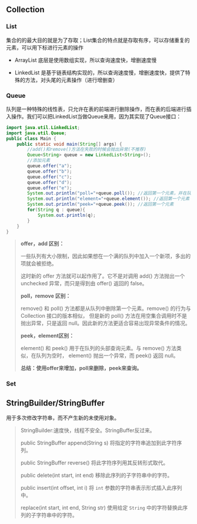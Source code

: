## Collection

### List

集合的的最大目的就是为了存取；List集合的特点就是存取有序，可以存储重复的元素，可以用下标进行元素的操作

- ArrayList	底层是使用数组实现，所以查询速度快，增删速度慢

- LinkedList  是基于链表结构实现的，所以查询速度慢，增删速度快，提供了特殊的方法，对头尾的元素操作（进行增删查）



### Queue

队列是一种特殊的线性表，只允许在表的前端进行删除操作，而在表的后端进行插入操作。我们可以把LinkedList当做Queue来用，因为其实现了Queue接口：

```java
import java.util.LinkedList;
import java.util.Queue;
public class Main {
    public static void main(String[] args) {
        //add()和remove()方法在失败的时候会抛出异常(不推荐)
        Queue<String> queue = new LinkedList<String>();
        //添加元素
        queue.offer("a");
        queue.offer("b");
        queue.offer("c");
        queue.offer("d");
        queue.offer("e");
        System.out.println("poll="+queue.poll()); //返回第一个元素，并在队列中删除
        System.out.println("element="+queue.element()); //返回第一个元素 
        System.out.println("peek="+queue.peek()); //返回第一个元素 
        for(String q : queue){
            System.out.println(q);
        }
    }
}
```

> **offer，add 区别：**
>
> 一些队列有大小限制，因此如果想在一个满的队列中加入一个新项，多出的项就会被拒绝。
>
> 这时新的 offer 方法就可以起作用了。它不是对调用 add() 方法抛出一个 unchecked 异常，而只是得到由 offer() 返回的 false。
>
> **poll，remove 区别：**
>
> remove() 和 poll() 方法都是从队列中删除第一个元素。remove() 的行为与 Collection 接口的版本相似， 但是新的 poll() 方法在用空集合调用时不是抛出异常，只是返回 null。因此新的方法更适合容易出现异常条件的情况。
>
> **peek，element区别：**
>
> element() 和 peek() 用于在队列的头部查询元素。与 remove() 方法类似，在队列为空时， element() 抛出一个异常，而 peek() 返回 null。
>
> **总结：使用offer来增加，poll来删除，peek来查询。**

### Set

## StringBuilder/StringBuffer

用于多次修改字符串，而不产生新的未使用对象。

> StringBuilder:速度快，线程不安全。StringBuffer反过来。
>
> public StringBuffer append(String s) 将指定的字符串追加到此字符序列。
>
>  public StringBuffer reverse()  将此字符序列用其反转形式取代。
>
> public delete(int start, int end) 移除此序列的子字符串中的字符。
>
>  public insert(int offset, int i) 将 `int` 参数的字符串表示形式插入此序列中。
>
>  replace(int start, int end, String str) 使用给定 `String` 中的字符替换此序列的子字符串中的字符。